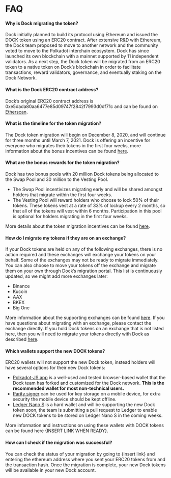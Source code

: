 # FAQ

#### Why is Dock migrating the token?

Dock initially planned to build its protocol using Ethereum and issued the DOCK token using an ERC20 contract. After extensive R&D with Ethereum, the Dock team proposed to move to another network and the community voted to move to the Polkadot interchain ecosystem. Dock has since launched its own blockchain with a  mainnet supported by 11 independent validators. As a next step, the Dock token will be migrated from an ERC20 token to a native token on Dock’s blockchain in order to facilitate transactions, reward validators, governance, and eventually staking on the Dock Network.    


#### What is the Dock ERC20 contract address?

Dock’s original ERC20 contract address is 0xe5dada80aa6477e85d09747f2842f7993d0df71c and can be found on [Etherscan](https://etherscan.io/token/0xe5dada80aa6477e85d09747f2842f7993d0df71c).  


#### What is the timeline for the token migration?

The Dock token migration will begin on December 8, 2020, and will continue for three months until March 7, 2021. Dock is offering an incentive for everyone who migrates their tokens in the first four weeks, more information about the bonus incentives can be found [here](https://blog.dock.io/dock-token-migration-part-2-incentives/).   


#### What are the bonus rewards for the token migration?

Dock has two bonus pools with 20 million Dock tokens being allocated to the Swap Pool and 30 million to the Vesting Pool.

* The Swap Pool incentivizes migrating early and will be shared amongst holders that migrate within the first four weeks.
* The Vesting Pool will reward holders who choose to lock 50% of their tokens. These tokens vest at a rate of 33% of lockup every 2 months, so that all of the tokens will vest within 6 months. Participation in this pool is optional for holders migrating in the first four weeks.

More details about the token migration incentives can be found [here](https://blog.dock.io/dock-token-migration-part-2-incentives/).  


#### How do I migrate my tokens if they are on an exchange?

If your Dock tokens are held on any of the following exchanges, there is no action required and these exchanges will exchange your tokens on your behalf. Some of the exchanges may not be ready to migrate immediately. You can also choose to move your tokens off the exchange and migrate them on your own through Dock’s migration portal. This list is continuously updated, so we might add more exchanges later:

* Binance
* Kucoin
* AAX
* BKEX
* Big One

More information about the supporting exchanges can be found [here](https://blog.dock.io/token-migration-part-3/). If you have questions about migrating with an exchange, please contact the exchange directly. If you hold Dock tokens on an exchange that is not listed here, then you will need to migrate your tokens directly with Dock as described [here](https://docs.dock.io/token-migration/migration-tutorial/migration-tutorial). 

#### Which wallets support the new DOCK tokens?

ERC20 wallets will not support the new Dock token, instead holders will have several options for their new Dock tokens:

* [Polkadot-JS app](https://fe.dock.io/#/accounts) is a well-used and tested browser-based wallet that the Dock team has forked and customized for the Dock network. **This is the recommended wallet for most non-technical users.**
* [Parity signer](https://www.parity.io/signer/) can be used for key storage on a mobile device, for extra security the mobile device should be kept offline. 
* [Ledger Nano S](https://www.ledger.com/) is a hard wallet and will be supporting the new Dock token soon, the team is submitting a pull request to Ledger to enable new DOCK tokens to be stored on Ledger Nano S in the coming weeks.

More information and instructions on using these wallets with DOCK tokens can be found here {INSERT LINK WHEN READY}.  


#### How can I check if the migration was successful?

You can check the status of your migration by going to {insert link} and entering the ethereum address where you sent your ERC20 tokens from and the transaction hash. Once the migration is complete, your new Dock tokens will be available in your new Dock account.  


